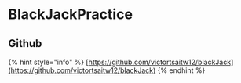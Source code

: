 # BlackJackPractice

## Github

{% hint style="info" %}
[https://github.com/victortsaitw12/blackJack](https://github.com/victortsaitw12/blackJack)
{% endhint %}

